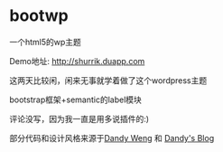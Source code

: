 bootwp
======

一个html5的wp主题

Demo地址: http://shurrik.duapp.com

这两天比较闲，闲来无事就学着做了这个wordpress主题

bootstrap框架+semantic的label模块

评论没写，因为我一直是用多说插件的:)

部分代码和设计风格来源于<a href="http://www.dandyweng.com" target="_blank">Dandy Weng</a> 和 <a href="http://blog.dandyweng.com" target="_blank">Dandy's Blog</a>


